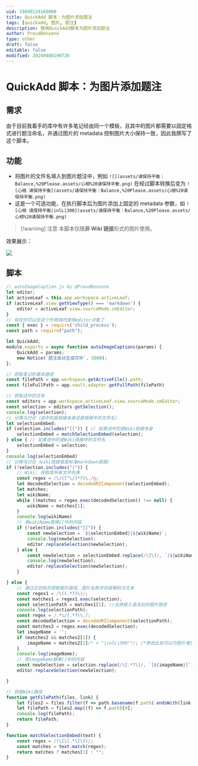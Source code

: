 ```yaml
---
uid: 19840124160000
title: QuickAdd 脚本：为图片添加题注
tags: [quickadd, 图片, 题注]
description: 使用QuickAdd脚本为图片添加题注
author: ProudBenzene
type: other
draft: false
editable: false
modified: 20240408190726
---
```


# QuickAdd 脚本：为图片添加题注

## 需求

由于目前我着手的库中有许多笔记经由同一个模板，且其中的图片都需要以固定格式进行题注命名，并通过图片的 metadata 控制图片大小保持一致，因此我撰写了这个脚本。

## 功能

- 将图片的文件名填入到图片题注中，例如 `![](assets/请保持平衡｜Balance,%20Please.assets/心相%20请保持平衡.png)` 在经过脚本转换后变为 `![心相 请保持平衡](assets/请保持平衡｜Balance,%20Please.assets/心相%20请保持平衡.png)`
- 这是一个可选功能，在执行脚本后为图片添加上固定的 metadata 参数，如 `![心相 请保持平衡|inlL|300](assets/请保持平衡｜Balance,%20Please.assets/心相%20请保持平衡.png)`

> [!warning] 注意
> 本脚本仅限**非 Wiki 链接**形式的图片使用。

效果展示：

![](https://cdn.pkmer.cn/images/202403301830078.gif!pkmer)

## 脚本

```javascript
// autoImageCaption.js by @ProudBenzene
let editor;
let activeLeaf = this.app.workspace.activeLeaf;
if (activeLeaf.view.getViewType() === 'markdown') {
	editor = activeLeaf.view.sourceMode.cmEditor;
}
// 现在你可以在这个作用域内使用editor对象了
const { exec } = require('child_process');
const path = require("path");

let QuickAdd;
module.exports = async function autoImageCaptions(params) {
	QuickAdd = params;
	new Notice(`题注自动生成完毕`, 5000);
};

// 获取笔记的基本路径
const filePath = app.workspace.getActiveFile().path;
const fileFullPath = app.vault.adapter.getFullPath(filePath)

// 获取选中的文本
const editors = app.workspace.activeLeaf.view.sourceMode.cmEditor;
const selection = editors.getSelection();
console.log(selection);
// 分情况讨论（选中的是链接本身还是链接中的文件名）
let selectionEmbed;
if (selection.includes("[[")) { // 如果选中的是Wiki链接本身
    selectionEmbed = matchSelectionEmbed(selection);
} else { // 如果选中的是Wiki链接中的文件名
    selectionEmbed = selection;
}
console.log(selectionEmbed)
// 分情况讨论（wiki链接或是标准markdown链接）
if (!selection.includes("(")) {
    // Wiki: 获取库所有文件列表
	const regex = /\/([^\/]*?)\./g;
	let decodedSelection = decodeURIComponent(selectionEmbed);
	let matches;
	let wikiName;
	while ((matches = regex.exec(decodedSelection)) !== null) {
		wikiName = matches[1];
	}
	console.log(wikiName)
	// 用wikiName替换[]中的内容
	if (!selection.includes("]]")) {
		const newSelection = `${selectionEmbed}|${wikiName}`;
		console.log(newSelection);
		editor.replaceSelection(newSelection);
	} else {
		const newSelection = selectionEmbed.replace(/\]\]/, `|${wikiName}]]`);
		console.log(newSelection);
		editor.replaceSelection(newSelection);
	}

} else {
    // 通过正则依次获取图片路径、图片名称并将其解码为文本
    const regex1 = /\((.*?)\)/;
    const matches1 = regex1.exec(selection);
    const selectionPath = matches1[1]; //去掉嵌入语法后的图片路径
    console.log(selectionPath);
	const regex = /.*\/(.*?)\./;
	const decodedSelection = decodeURIComponent(selectionPath);
	const matches2 = regex.exec(decodedSelection);
	let imageName = '';
	if (matches2 && matches2[1]) {
		imageName = matches2[1]/* + "|inlL|300"*/; /*修改此处可以为图片增加固定metadata控制大小*/
	}
	console.log(imageName);
	// 用imageName替换[]中的内容
	const newSelection = selection.replace(/\[.*?\]/, `[${imageName}]`);
	editor.replaceSelection(newSelection);

}

// 获取Wiki路径
function getFilePath(files, link) {
    let files2 = files.filter(f => path.basename(f.path).endsWith(link.replace(/\[\[/, "").replace(/\|.*]]/, "").replace(/\]\]/, "")));
    let filePath = files2.map((f) => f.path)[0];
    console.log(filePath);
    return filePath;
}

function matchSelectionEmbed(text) {
    const regex = /(\[\[.*\]\])/;
    const matches = text.match(regex);
    return matches ? matches[1] : "";
}


```